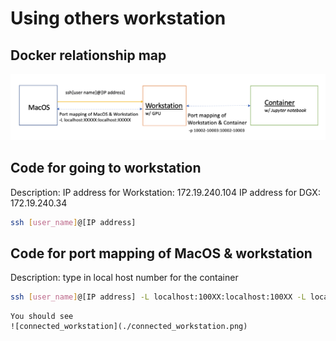 # Using others workstation

## Docker relationship map

![workstation](./MacOS_vs_workstation.png)

## Code for going to workstation
Description: 
IP address for Workstation: 172.19.240.104
IP address for DGX: 172.19.240.34
```bash
ssh [user_name]@[IP address]
```

## Code for port mapping of MacOS & workstation
Description: type in local host number for the container
```bash
ssh [user_name]@[IP address] -L localhost:100XX:localhost:100XX -L localhost:100xx:localhost:100xx
```

```{note}
You should see 
![connected_workstation](./connected_workstation.png) 
```